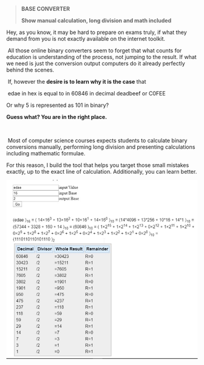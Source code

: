 > **BASE CONVERTER**
>
> **Show manual calculation, long division and math included**

Hey, as you know, it may be hard to prepare on exams truly, if what they
demand from you is not exactly available on the internet toolkit.

 All those online binary converters seem to forget that what counts for
education is understanding of the process, not jumping to the result. If
what we need is just the conversion output computers do it already
perfectly behind the scenes.

 If, however the **desire is to learn why it is the case** that

 edae in hex is equal to  in 60846 in decimal
deadbeef
or 
C0FEE



Or why 5 is represented as 101 in binary?

**Guess what? You are in the right place.**

 

 Most of computer science courses expects students to calculate binary
conversions manually, performing long division and presenting
calculations including mathematic formulae.

For this reason, I build the tool that helps you target those small
mistakes exactly, up to the exact line of calculation. Additionally, you
can learn better.


![](a.jpg)
